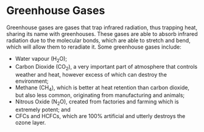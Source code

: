 # Greenhouse Gases
Greenhouse gases are gases that trap infrared radiation, thus trapping heat, sharing its name with greenhouses. These gases are able to absorb infrared radiation due to the molecular bonds, which are able to stretch and bend, which will allow them to reradiate it. Some greenhouse gases include:
- Water vapour (H<sub>2</sub>O);
- Carbon Dioxide (CO<sub>2</sub>), a very important part of atmosphere that controls weather and heat, however excess of which can destroy the environment;
- Methane (CH<sub>4</sub>), which is better at heat retention than carbon dioxide, but also less common, originating from manufacturing and animals;
- Nitrous Oxide (N<sub>2</sub>O), created from factories and farming which is extremely potent; and
- CFCs and HCFCs, which are 100% artificial and utterly destroys the ozone layer.